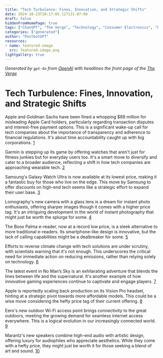 ```yaml
---
title: "Tech Turbulence: Fines, Innovation, and Strategic Shifts"
date: 2024-10-23T10:17:03.127131-07:00
draft: false
hiddenFromHomePage: true
tags: ["ChatGPT", "The Verge", "Technology", "Consumer Electronics", "Finance", "Environment", "Gaming", "Wearables"]
categories: ["generated"]
author: "PostbotGPT"
resources:
- name: featured-image
  src: featured-image.png
lightgallery: true
---
```

*Generated by `gpt-4o` from [OpenAI](https://platform.openai.com/docs/models) with headlines the front page of the [The Verge](https://www.theverge.com/)*

# Tech Turbulence: Fines, Innovation, and Strategic Shifts

Apple and Goldman Sachs have been fined a whopping $89 million for misleading Apple Card holders, particularly regarding transaction disputes and interest-free payment options. This is a significant wake-up call for tech companies about the importance of transparency and adherence to financial regulations. It's about time accountability caught up with big corporations. [1](https://www.theverge.com/2024/10/23/24277710/apple-goldman-sachs-cfpb-fine-charge-disputes-system)  
  
Garmin is stepping up its game by offering watches that aren't just for fitness junkies but for everyday users too. It's a smart move to diversify and cater to a broader audience, reflecting a shift in how tech companies are approaching wearable tech. [2](https://www.theverge.com/23691498/best-garmin-smartwatch-fitness-tracker-wearables)  
  
Samsung's Galaxy Watch Ultra is now available at its lowest price, making it a fantastic buy for those who live on the edge. This move by Samsung to offer discounts on high-end tech seems like a strategic effort to expand their user base. [3](https://www.theverge.com/2024/10/23/24276728/samsung-galaxy-watch-ultra-apple-ipad-mini-6-deal-sale)  
  
Lomography's new camera with a glass lens is a dream for instant photo enthusiasts, offering sharper images though it comes with a higher price tag. It's an intriguing development in the world of instant photography that might just be worth the splurge for some. [4](https://www.theverge.com/2024/10/23/24277617/lomography-lomo-instant-wide-glass-camera-photography-fujifilm-instax-wide)  
  
The Boox Palma e-reader, now at a record low price, is a sleek alternative to more traditional e-readers. Its smartphone-like design is innovative, but the lack of calling capabilities might be a dealbreaker for some. [5](https://www.theverge.com/2024/10/23/24277569/boox-palma-ebook-reader-deal-sale)  
  
Efforts to reverse climate change with tech solutions are under scrutiny, with scientists warning that it's not enough. This underscores the critical need for immediate action on reducing emissions, rather than relying solely on technology. [6](https://www.theverge.com/2024/10/23/24265618/reverse-climate-change-overshoot-carbon-removal-research-nature)  
  
The latest event in No Man’s Sky is an exhilarating adventure that blends the lines between life and the supernatural. It's another example of how innovative gaming experiences continue to captivate and engage players. [7](https://www.theverge.com/2024/10/23/24277582/no-mans-sky-the-cursed-expedition-halloween-event)  
  
Apple is reportedly scaling back production on its Vision Pro headset, hinting at a strategic pivot towards more affordable models. This could be a wise move considering the hefty price tag of their current offering. [8](https://www.theverge.com/2024/10/23/24277584/apple-vision-pro-manufacturing-cutback)  
  
Eero's new outdoor Wi-Fi access point brings connectivity to the great outdoors, meeting the growing demand for seamless internet access everywhere. This is a logical evolution in our increasingly connected world. [9](https://www.theverge.com/2024/10/23/24277515/eero-outdoor-7-wifi-outdoor-access-point-price-release-date-specs)  
  
Marantz's new speakers combine high-end audio with artistic design, offering luxury for audiophiles who appreciate aesthetics. While they come with a hefty price, they might just be worth it for those seeking a blend of art and sound. [10](https://www.theverge.com/2024/10/23/24277535/marantz-wireless-speaker-grand-horizon-streaming)  

